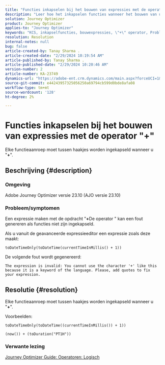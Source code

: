 ```yaml
---
title: "Functies inkapselen bij het bouwen van expressies met de operator \"+\""
description: "Leer hoe het inkapselen functies wanneer het bouwen van uitdrukkingen gebruikend \"+ \"exploitant voorkomt fouten in Adobe Journey Optimizer versie 23.10."
solution: Journey Optimizer
product: Journey Optimizer
applies-to: "Journey Optimizer"
keywords: "KCS, inkapselfuncties, bouwexpressies, \"+\" operator, Problemen oplossen, AJO versie 23.10, Adobe Journey Optimizer versie 23.10"
resolution: Resolution
internal-notes: null
bug: false
article-created-by: Tanay Sharma .
article-created-date: "2/29/2024 10:19:54 AM"
article-published-by: Tanay Sharma .
article-published-date: "2/29/2024 10:20:46 AM"
version-number: 2
article-number: KA-23749
dynamics-url: "https://adobe-ent.crm.dynamics.com/main.aspx?forceUCI=1&pagetype=entityrecord&etn=knowledgearticle&id=18ffcf12-ecd6-ee11-9078-00224804dfb5"
source-git-commit: e44243957325056250a69794cb599d0bde8afa08
workflow-type: tm+mt
source-wordcount: '128'
ht-degree: 2%

---
```


# Functies inkapselen bij het bouwen van expressies met de operator &quot;+&quot;


Elke functieaanroep moet tussen haakjes worden ingekapseld wanneer u &quot;<b>+</b>&quot;.

## Beschrijving {#description}


### Omgeving

Adobe Journey Optimizer versie 23.10 (AJO versie 23.10)

### Probleem/symptomen

Een expressie maken met de opdracht &quot;<b>+</b>De operator &quot; kan een fout genereren als functies niet zijn ingekapseld.

Als u vanuit de geavanceerde expressieeditor een expressie zoals deze maakt:


```
toDateTimeOnly(toDateTime(currentTimeInMillis() + 1))
```


De volgende fout wordt gegenereerd:


```
The expression is invalid: You cannot use the character '+' like this because it is a keyword of the language. Please, add quotes to fix your expression.
```



## Resolutie {#resolution}


Elke functieaanroep moet tussen haakjes worden ingekapseld wanneer u &quot;<b>+</b>&quot;.

Voorbeelden:


```
toDateTimeOnly(toDateTime((currentTimeInMillis()) + 1))
```



```
(now()) + (toDuration("PT1H"))
```


### Verwante lezing

[Journey Optimizer Guide: Operatoren: Logisch](https://experienceleague.adobe.com/docs/journey-optimizer/using/orchestrate-journeys/building-advanced-conditions-journeys/syntax/operators.html#%2B-2)
